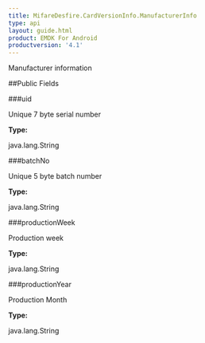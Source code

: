 ```yaml
---
title: MifareDesfire.CardVersionInfo.ManufacturerInfo
type: api
layout: guide.html
product: EMDK For Android
productversion: '4.1'
---
```



Manufacturer information

##Public Fields

###uid

Unique 7 byte serial number

**Type:**

java.lang.String

###batchNo

Unique 5 byte batch number

**Type:**

java.lang.String

###productionWeek

Production week

**Type:**

java.lang.String

###productionYear

Production Month

**Type:**

java.lang.String












